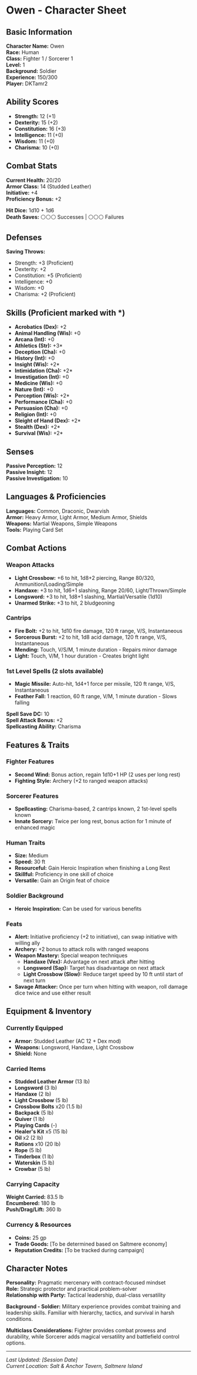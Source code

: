 # Owen - Character Sheet

## Basic Information
**Character Name:** Owen  
**Race:** Human  
**Class:** Fighter 1 / Sorcerer 1  
**Level:** 1  
**Background:** Soldier  
**Experience:** 150/300  
**Player:** DKTamr2  

## Ability Scores
- **Strength:** 12 (+1)
- **Dexterity:** 15 (+2) 
- **Constitution:** 16 (+3)
- **Intelligence:** 11 (+0)
- **Wisdom:** 11 (+0)
- **Charisma:** 10 (+0)

## Combat Stats
**Current Health:** 20/20  
**Armor Class:** 14 (Studded Leather)  
**Initiative:** +4  
**Proficiency Bonus:** +2  

**Hit Dice:** 1d10 + 1d6  
**Death Saves:** ⚪⚪⚪ Successes | ⚪⚪⚪ Failures  

## Defenses
**Saving Throws:**
- Strength: +3 (Proficient)
- Dexterity: +2
- Constitution: +5 (Proficient) 
- Intelligence: +0
- Wisdom: +0
- Charisma: +2 (Proficient)

## Skills (Proficient marked with *)
- **Acrobatics (Dex):** +2
- **Animal Handling (Wis):** +0
- **Arcana (Int):** +0
- **Athletics (Str):** +3*
- **Deception (Cha):** +0
- **History (Int):** +0
- **Insight (Wis):** +2*
- **Intimidation (Cha):** +2*
- **Investigation (Int):** +0
- **Medicine (Wis):** +0
- **Nature (Int):** +0
- **Perception (Wis):** +2*
- **Performance (Cha):** +0
- **Persuasion (Cha):** +0
- **Religion (Int):** +0
- **Sleight of Hand (Dex):** +2*
- **Stealth (Dex):** +2*
- **Survival (Wis):** +2*

## Senses
**Passive Perception:** 12  
**Passive Insight:** 12  
**Passive Investigation:** 10  

## Languages & Proficiencies
**Languages:** Common, Draconic, Dwarvish  
**Armor:** Heavy Armor, Light Armor, Medium Armor, Shields  
**Weapons:** Martial Weapons, Simple Weapons  
**Tools:** Playing Card Set  

## Combat Actions

### Weapon Attacks
- **Light Crossbow:** +6 to hit, 1d8+2 piercing, Range 80/320, Ammunition/Loading/Simple
- **Handaxe:** +3 to hit, 1d6+1 slashing, Range 20/60, Light/Thrown/Simple  
- **Longsword:** +3 to hit, 1d8+1 slashing, Martial/Versatile (1d10)
- **Unarmed Strike:** +3 to hit, 2 bludgeoning

### Cantrips
- **Fire Bolt:** +2 to hit, 1d10 fire damage, 120 ft range, V/S, Instantaneous
- **Sorcerous Burst:** +2 to hit, 1d8 acid damage, 120 ft range, V/S, Instantaneous  
- **Mending:** Touch, V/S/M, 1 minute duration - Repairs minor damage
- **Light:** Touch, V/M, 1 hour duration - Creates bright light

### 1st Level Spells (2 slots available)
- **Magic Missile:** Auto-hit, 1d4+1 force per missile, 120 ft range, V/S, Instantaneous
- **Feather Fall:** 1 reaction, 60 ft range, V/M, 1 minute duration - Slows falling

**Spell Save DC:** 10  
**Spell Attack Bonus:** +2  
**Spellcasting Ability:** Charisma

## Features & Traits

### Fighter Features
- **Second Wind:** Bonus action, regain 1d10+1 HP (2 uses per long rest)
- **Fighting Style:** Archery (+2 to ranged weapon attacks)

### Sorcerer Features  
- **Spellcasting:** Charisma-based, 2 cantrips known, 2 1st-level spells known
- **Innate Sorcery:** Twice per long rest, bonus action for 1 minute of enhanced magic

### Human Traits
- **Size:** Medium
- **Speed:** 30 ft
- **Resourceful:** Gain Heroic Inspiration when finishing a Long Rest
- **Skillful:** Proficiency in one skill of choice
- **Versatile:** Gain an Origin feat of choice

### Soldier Background
- **Heroic Inspiration:** Can be used for various benefits

### Feats
- **Alert:** Initiative proficiency (+2 to initiative), can swap initiative with willing ally
- **Archery:** +2 bonus to attack rolls with ranged weapons  
- **Weapon Mastery:** Special weapon techniques
  - **Handaxe (Vex):** Advantage on next attack after hitting
  - **Longsword (Sap):** Target has disadvantage on next attack
  - **Light Crossbow (Slow):** Reduce target speed by 10 ft until start of next turn
- **Savage Attacker:** Once per turn when hitting with weapon, roll damage dice twice and use either result

## Equipment & Inventory

### Currently Equipped
- **Armor:** Studded Leather (AC 12 + Dex mod)
- **Weapons:** Longsword, Handaxe, Light Crossbow
- **Shield:** None

### Carried Items
- **Studded Leather Armor** (13 lb)
- **Longsword** (3 lb)  
- **Handaxe** (2 lb)
- **Light Crossbow** (5 lb)
- **Crossbow Bolts** x20 (1.5 lb)
- **Backpack** (5 lb)
- **Quiver** (1 lb)
- **Playing Cards** (-)
- **Healer's Kit** x5 (15 lb)
- **Oil** x2 (2 lb)
- **Rations** x10 (20 lb)
- **Rope** (5 lb)
- **Tinderbox** (1 lb)
- **Waterskin** (5 lb)  
- **Crowbar** (5 lb)

### Carrying Capacity
**Weight Carried:** 83.5 lb  
**Encumbered:** 180 lb  
**Push/Drag/Lift:** 360 lb  

### Currency & Resources
- **Coins:** 25 gp
- **Trade Goods:** [To be determined based on Saltmere economy]
- **Reputation Credits:** [To be tracked during campaign]

## Character Notes
**Personality:** Pragmatic mercenary with contract-focused mindset  
**Role:** Strategic protector and practical problem-solver  
**Relationship with Party:** Tactical leadership, dual-class versatility

**Background - Soldier:** Military experience provides combat training and leadership skills. Familiar with hierarchy, tactics, and survival in harsh conditions.

**Multiclass Considerations:** Fighter provides combat prowess and durability, while Sorcerer adds magical versatility and battlefield control options.

---
*Last Updated: [Session Date]*  
*Current Location: Salt & Anchor Tavern, Saltmere Island*
